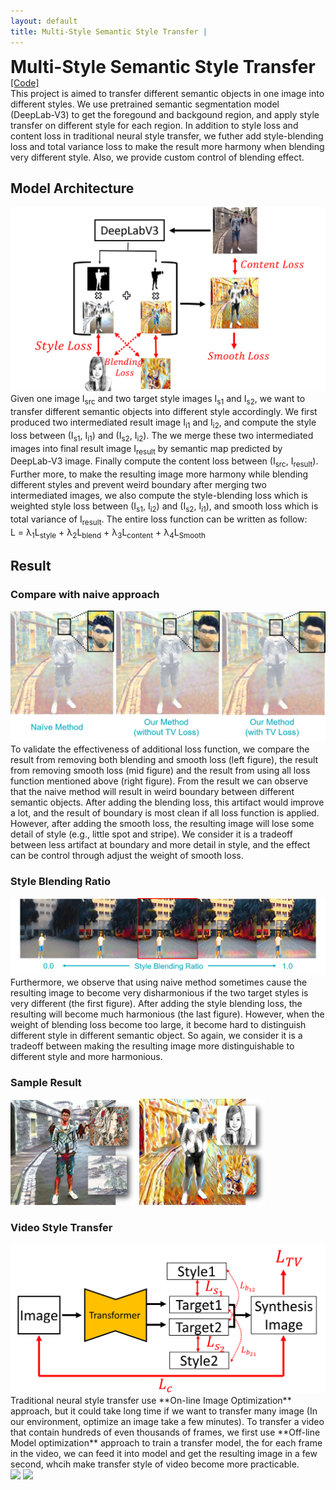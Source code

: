 ```yaml
---
layout: default
title: Multi-Style Semantic Style Transfer | 
---
```

<div>
	<h1 style="display:inline;"> Multi-Style Semantic Style Transfer </h1> 
	<a href="https://github.com/aa10402tw/MultiStyle-Semantic-Style-Transfer"> [Code] </a> 
</div>
This project is aimed to transfer different semantic objects in one image into different styles. We use pretrained semantic segmentation model (DeepLab-V3) to get the foregound and backgound region, and apply style transfer on different style for each region. In addition to style loss and content loss in traditional neural style transfer, we futher add style-blending loss and total variance loss to make the result more harmony when blending very different style. Also, we provide custom control of blending effect. 

## Model Architecture
<img src = "./images/MultiStyleNST/model_architecture.png" class="projectDetailImg">
Given one image I<sub>src</sub> and two target style images I<sub>s1</sub> and I<sub>s2</sub>, we want to transfer different semantic objects into different style accordingly. We first produced two intermediated result image I<sub>i1</sub> and I<sub>i2</sub>, and compute the style loss between (I<sub>s1</sub>, I<sub>i1</sub>) and (I<sub>s2</sub>, I<sub>i2</sub>). The we merge these two intermediated images into final result image I<sub>result</sub> by semantic map predicted by DeepLab-V3 image. Finally compute the content loss between (I<sub>src</sub>, I<sub>result</sub>). Further more, to make the resulting image more harmony while blending different styles and prevent weird boundary after merging two intermediated images, we also compute the style-blending loss which is weighted style loss between (I<sub>s1</sub>, I<sub>i2</sub>) and (I<sub>s2</sub>, I<sub>i1</sub>), and smooth loss which is total variance of I<sub>result</sub>. The entire loss function can be written as follow:<br/>
L = &lambda;<sub>1</sub>L<sub>style</sub> + &lambda;<sub>2</sub>L<sub>blend</sub> + &lambda;<sub>3</sub>L<sub>content</sub> + &lambda;<sub>4</sub>L<sub>Smooth</sub>
&nbsp;

## Result 
### Compare with naive approach
<img src = "./images/MultiStyleNST/compare.png" class="projectDetailImg">
To validate the effectiveness of additional loss function, we compare the result from removing both blending and smooth loss (left figure), the result from removing smooth loss (mid figure) and the result from using all loss function mentioned above (right figure). From the result we can observe that the naive method will result in weird boundary between different semantic objects. After adding the blending loss, this artifact would improve a lot, and the result of boundary is most clean if all loss function is applied. However, after adding the smooth loss, the resulting image will lose some detail of style (e.g., little spot and stripe). We consider it is a tradeoff between less artifact at boundary and more detail in style, and the effect can be control through adjust the weight of smooth loss.

### Style Blending Ratio
<img src = "./images/MultiStyleNST/blending.png" class="projectDetailImg">
Furthermore, we observe that using naive method sometimes cause the resulting image to become very disharmonious if the two target styles is very different (the first figure). After adding the style blending loss, the resulting will become much harmonious (the last figure). However, when the weight of blending loss become too large, it become hard to distinguish different style in different semantic object. So again, we consider it is a tradeoff between making the resulting image more distinguishable to different style and more harmonious.

### Sample Result
<img src="./images/MultiStyleNST/result_1.png" width="40%"> <img src="./images/MultiStyleNST/result_2.png" width="40%">

### Video Style Transfer
<img src = "./images/MultiStyleNST/model_video.png" class="projectDetailImg"> 
Traditional neural style transfer use **On-line Image Optimization** approach, but it could take long time if we want to transfer many image (In our environment, optimize an image take a few minutes). To transfer a video that contain hundreds of even thousands of frames, we first use **Off-line Model optimization** approach to train a transfer model, the for each frame in the video, we can feed it into model and get the resulting image in a few second, whcih make transfer style of video become more practicable. <br/>
<img src="./images/MultiStyleNST/video_1.gif" width="40%"> <img src="./images/MultiStyleNST/video_2.gif" width="40%"> <br/>

